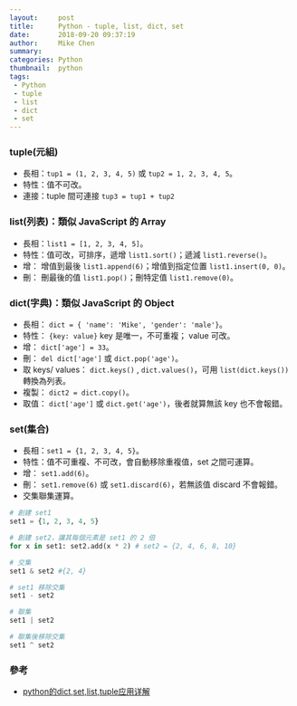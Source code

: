 ```yaml
---
layout:     post
title:      Python - tuple, list, dict, set
date:       2018-09-20 09:37:19
author:     Mike Chen
summary:    
categories: Python
thumbnail:  python
tags:
 - Python
 - tuple
 - list
 - dict
 - set
---
```


### tuple(元組)
* 長相：`tup1 = (1, 2, 3, 4, 5)` 或 `tup2 = 1, 2, 3, 4, 5`。
* 特性：值不可改。
* 連接：tuple 間可連接 `tup3 = tup1 + tup2`

### list(列表)：類似 JavaScript 的 Array
* 長相：`list1 = [1, 2, 3, 4, 5]`。
* 特性：值可改，可排序，遞增 `list1.sort()`；遞減 `list1.reverse()`。
* 增： 增值到最後 `list1.append(6)`；增值到指定位置 `list1.insert(0, 0)`。
* 刪： 刪最後的值 `list1.pop()`；刪特定值 `list1.remove(0)`。

### dict(字典)：類似 JavaScript 的 Object
* 長相： `dict = { 'name': 'Mike', 'gender': 'male'}`。
* 特性： `{key: value}` key 是唯一，不可重複； value 可改。
* 增： `dict['age'] = 33`。
* 刪： `del dict['age']` 或 `dict.pop('age')`。
* 取 keys/ values： `dict.keys()` , `dict.values()`，可用 `list(dict.keys())` 轉換為列表。
* 複製： `dict2 = dict.copy()`。
* 取值： `dict['age']` 或 `dict.get('age')`，後者就算無該 key 也不會報錯。

### set(集合)
* 長相：`set1 = {1, 2, 3, 4, 5}`。
* 特性：值不可重複、不可改，會自動移除重複值，set 之間可運算。
* 增： `set1.add(6)`。
* 刪： `set1.remove(6)` 或 `set1.discard(6)`，若無該值 discard 不會報錯。
* 交集聯集運算。

```python
# 創建 set1
set1 = {1, 2, 3, 4, 5}

# 創建 set2，讓其每個元素是 set1 的 2 倍
for x in set1: set2.add(x * 2) # set2 = {2, 4, 6, 8, 10}

# 交集
set1 & set2 #{2, 4}

# set1 移除交集
set1 - set2

# 聯集
set1 | set2

# 聯集後移除交集
set1 ^ set2

```


### 參考
* [python的dict,set,list,tuple应用详解](https://cn.aliyun.com/jiaocheng/493737.html?spm=5176.100033.1.8.165937ecimix0T)